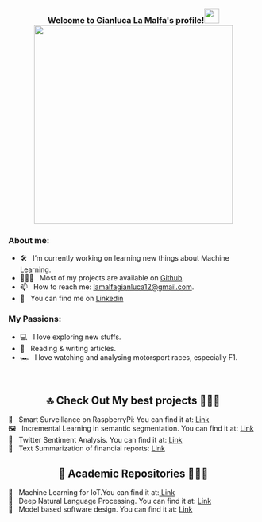 <h3 align="center">
  Welcome to Gianluca La Malfa's profile!<img src="https://user-images.githubusercontent.com/66356627/141089316-4fe9d01b-8d20-4732-8dee-a13582771302.gif" width="30">
  <br/>

  <img src="https://user-images.githubusercontent.com/66356627/141088807-30410fcb-59c5-4080-adce-657a8908c093.gif" width="400">
</h3>


### About me:

- 🛠 &nbsp; I’m currently working on learning new things about Machine Learning.
- 👨🏻‍💻 &nbsp; Most of my projects are available on [Github](https://github.com/GianlucaLM-1).
- 📫 &nbsp; How to reach me: lamalfagianluca12@gmail.com.
- 💼 &nbsp; You can find me on <a href="https://www.linkedin.com/in/gianluca-la-malfa-a748ba1b8/"> Linkedin </a>

### My Passions:

- 💻 &nbsp; I love exploring new stuffs.
- 📰 &nbsp; Reading & writing articles.
- 🏎 &nbsp; I love watching and analysing motorsport races, especially F1.

<br/>

<h2  align="center">🔝 Check Out My best projects 👨🏻‍💻 </h2>
  🚨 &nbsp; Smart Surveillance on RaspberryPi: You can find it at: <a href="https://github.com/GianlucaLM-1/smart-surveillance-raspberrypi"> Link </a>
  <br>
  🖼 &nbsp; Incremental Learning in semantic segmentation. You can find it at: <a href="https://github.com/GianlucaLM-1/incremental-learning-semantic-segmentation"> Link </a><br>
  🐥 &nbsp; Twitter Sentiment Analysis. You can find it at: <a href="https://github.com/GianlucaLM-1/Twitter-Sentiment-Analysis"> Link </a><br>
  📖 &nbsp; Text Summarization of financial reports: <a href="https://github.com/francescodisalvo05/nlp-financial-summarization-rl"> Link </a><br> 

<h2  align="center">📕 Academic Repositories 👨🏻‍💻 </h2>
 📗 &nbsp; Machine Learning for IoT.You can find it at:<a href="https://github.com/GianlucaLM-1/ML-for-IoT-works"> Link </a>
 <br>
 📙 &nbsp; Deep Natural Language Processing. You can find it at: <a href="https://github.com/GianlucaLM-1/NLP-Works"> Link </a>
 <br>
 📘 &nbsp; Model based software design. You can find it at: <a href="https://github.com/GianlucaLM-1/Model-based-software-design-"> Link </a>
 

  
  



